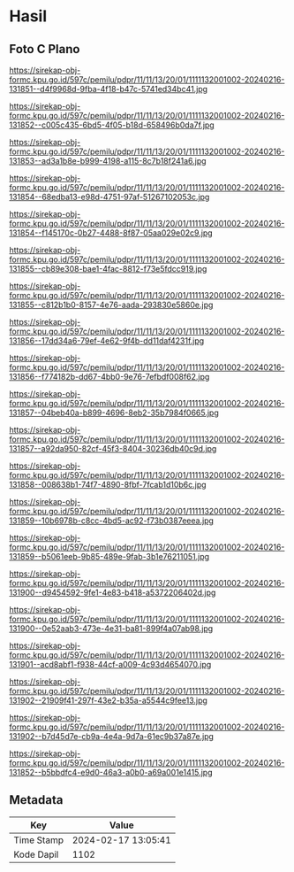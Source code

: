 # Hasil

## Foto C Plano

https://sirekap-obj-formc.kpu.go.id/597c/pemilu/pdpr/11/11/13/20/01/1111132001002-20240216-131851--d4f9968d-9fba-4f18-b47c-5741ed34bc41.jpg

https://sirekap-obj-formc.kpu.go.id/597c/pemilu/pdpr/11/11/13/20/01/1111132001002-20240216-131852--c005c435-6bd5-4f05-b18d-658496b0da7f.jpg

https://sirekap-obj-formc.kpu.go.id/597c/pemilu/pdpr/11/11/13/20/01/1111132001002-20240216-131853--ad3a1b8e-b999-4198-a115-8c7b18f241a6.jpg

https://sirekap-obj-formc.kpu.go.id/597c/pemilu/pdpr/11/11/13/20/01/1111132001002-20240216-131854--68edba13-e98d-4751-97af-51267102053c.jpg

https://sirekap-obj-formc.kpu.go.id/597c/pemilu/pdpr/11/11/13/20/01/1111132001002-20240216-131854--f145170c-0b27-4488-8f87-05aa029e02c9.jpg

https://sirekap-obj-formc.kpu.go.id/597c/pemilu/pdpr/11/11/13/20/01/1111132001002-20240216-131855--cb89e308-bae1-4fac-8812-f73e5fdcc919.jpg

https://sirekap-obj-formc.kpu.go.id/597c/pemilu/pdpr/11/11/13/20/01/1111132001002-20240216-131855--c812b1b0-8157-4e76-aada-293830e5860e.jpg

https://sirekap-obj-formc.kpu.go.id/597c/pemilu/pdpr/11/11/13/20/01/1111132001002-20240216-131856--17dd34a6-79ef-4e62-9f4b-dd11daf4231f.jpg

https://sirekap-obj-formc.kpu.go.id/597c/pemilu/pdpr/11/11/13/20/01/1111132001002-20240216-131856--f774182b-dd67-4bb0-9e76-7efbdf008f62.jpg

https://sirekap-obj-formc.kpu.go.id/597c/pemilu/pdpr/11/11/13/20/01/1111132001002-20240216-131857--04beb40a-b899-4696-8eb2-35b7984f0665.jpg

https://sirekap-obj-formc.kpu.go.id/597c/pemilu/pdpr/11/11/13/20/01/1111132001002-20240216-131857--a92da950-82cf-45f3-8404-30236db40c9d.jpg

https://sirekap-obj-formc.kpu.go.id/597c/pemilu/pdpr/11/11/13/20/01/1111132001002-20240216-131858--008638b1-74f7-4890-8fbf-7fcab1d10b6c.jpg

https://sirekap-obj-formc.kpu.go.id/597c/pemilu/pdpr/11/11/13/20/01/1111132001002-20240216-131859--10b6978b-c8cc-4bd5-ac92-f73b0387eeea.jpg

https://sirekap-obj-formc.kpu.go.id/597c/pemilu/pdpr/11/11/13/20/01/1111132001002-20240216-131859--b5061eeb-9b85-489e-9fab-3b1e76211051.jpg

https://sirekap-obj-formc.kpu.go.id/597c/pemilu/pdpr/11/11/13/20/01/1111132001002-20240216-131900--d9454592-9fe1-4e83-b418-a5372206402d.jpg

https://sirekap-obj-formc.kpu.go.id/597c/pemilu/pdpr/11/11/13/20/01/1111132001002-20240216-131900--0e52aab3-473e-4e31-ba81-899f4a07ab98.jpg

https://sirekap-obj-formc.kpu.go.id/597c/pemilu/pdpr/11/11/13/20/01/1111132001002-20240216-131901--acd8abf1-f938-44cf-a009-4c93d4654070.jpg

https://sirekap-obj-formc.kpu.go.id/597c/pemilu/pdpr/11/11/13/20/01/1111132001002-20240216-131902--21909f41-297f-43e2-b35a-a5544c9fee13.jpg

https://sirekap-obj-formc.kpu.go.id/597c/pemilu/pdpr/11/11/13/20/01/1111132001002-20240216-131902--b7d45d7e-cb9a-4e4a-9d7a-61ec9b37a87e.jpg

https://sirekap-obj-formc.kpu.go.id/597c/pemilu/pdpr/11/11/13/20/01/1111132001002-20240216-131852--b5bbdfc4-e9d0-46a3-a0b0-a69a001e1415.jpg


## Metadata

| Key        | Value               |
| ---------- | ------------------- |
| Time Stamp | 2024-02-17 13:05:41 |
| Kode Dapil | 1102                |



